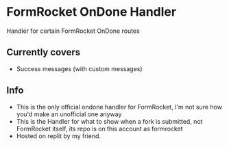 # FormRocket OnDone Handler
Handler for certain FormRocket OnDone routes 

## Currently covers
- Success messages (with custom messages)

## Info
- This is the only official ondone handler for FormRocket, I'm not sure how you'd make an unofficial one anyway
- This is the Handler for what to show when a fork is submitted, not FormRocket itself, its repo is on this account as formrocket
- Hosted on replit by my friend. 


